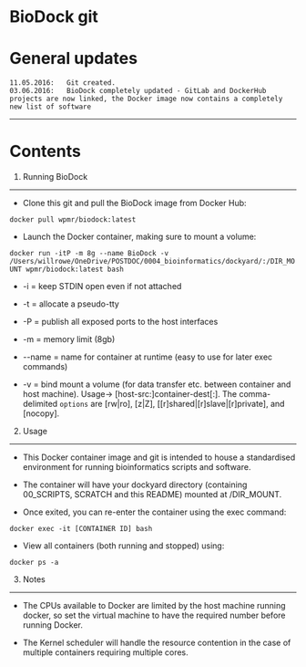 BioDock git
====


General updates
====

    11.05.2016:   Git created.
    03.06.2016:   BioDock completely updated - GitLab and DockerHub projects are now linked, the Docker image now contains a completely new list of software

-----------


Contents
====

1.	Running BioDock
---

+ Clone this git and pull the BioDock image from Docker Hub:

`docker pull wpmr/biodock:latest`

+ Launch the Docker container, making sure to mount a volume:

`docker run -itP -m 8g --name BioDock -v /Users/willrowe/OneDrive/POSTDOC/0004_bioinformatics/dockyard/:/DIR_MOUNT wpmr/biodock:latest bash`

+ -i = keep STDIN open even if not attached

+ -t = allocate a pseudo-tty

+ -P = publish all exposed ports to the host interfaces

+ -m = memory limit (8gb)

+ --name = name for container at runtime (easy to use for later exec commands)

+ -v = bind mount a volume (for data transfer etc. between container and host machine). Usage-> [host-src:]container-dest[:<options>]. The comma-delimited `options` are [rw|ro], [z|Z], [[r]shared|[r]slave|[r]private], and [nocopy].


2.	Usage
----

+ This Docker container image and git is intended to house a standardised environment for running bioinformatics scripts and software.

+ The container will have your dockyard directory (containing 00_SCRIPTS, SCRATCH and this README) mounted at /DIR_MOUNT.

+ Once exited, you can re-enter the container using the exec command:

`docker exec -it [CONTAINER ID] bash`

+ View all containers (both running and stopped) using:

`docker ps -a`


3. Notes
----

+ The CPUs available to Docker are limited by the host machine running docker, so set the virtual machine to have the required number before running Docker.

+ The Kernel scheduler will handle the resource contention in the case of multiple containers requiring multiple cores.
